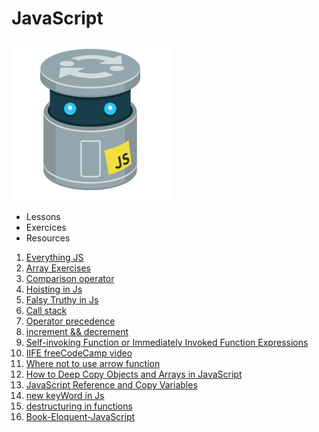 # JavaScript

![](./img/js.gif)

- Lessons
- Exercices
- Resources

1. [Everything JS](https://javascript.info/)
2. [Array Exercises](https://www.freecodecamp.org/learn/javascript-algorithms-and-data-structures/basic-javascript/store-multiple-values-in-one-variable-using-javascript-arrays)
3. [Comparison operator](https://illustrated.dev/fruit-comparison)
4. [Hoisting in Js](https://gomakethings.com/function-expressions-vs-function-declarations/)
5. [Falsy Truthy in Js](https://developer.mozilla.org/en-US/docs/Glossary/Falsy)
6. [Call stack](https://www.youtube.com/watch?v=W8AeMrVtFLY)
7. [Operator precedence](https://developer.mozilla.org/en-US/docs/Web/JavaScript/Reference/Operators/Operator_Precedence)
8. [increment && decrement](https://codeburst.io/javascript-increment-and-decrement-8c223858d5ed)
9. [Self-invoking Function or Immediately Invoked Function Expressions](https://blog.mgechev.com/2012/08/29/self-invoking-functions-in-javascript-or-immediately-invoked-function-expression/)
10. [IIFE freeCodeCamp video](https://www.youtube.com/watch?v=3cbiZV4H22c)
11. [Where not to use arrow function](https://wesbos.com/arrow-function-no-no/)
12. [How to Deep Copy Objects and Arrays in JavaScript](https://medium.com/javascript-in-plain-english/how-to-deep-copy-objects-and-arrays-in-javascript-7c911359b089)
13. [JavaScript Reference and Copy Variables](https://hackernoon.com/javascript-reference-and-copy-variables-b0103074fdf0)
14. [new keyWord in Js](https://developer.mozilla.org/en-US/docs/Web/JavaScript/Reference/Operators/new)
15. [destructuring in functions](https://simonsmith.io/destructuring-objects-as-function-parameters-in-es6)
16. [Book-Eloquent-JavaScript](https://eloquentjavascript.net/)
